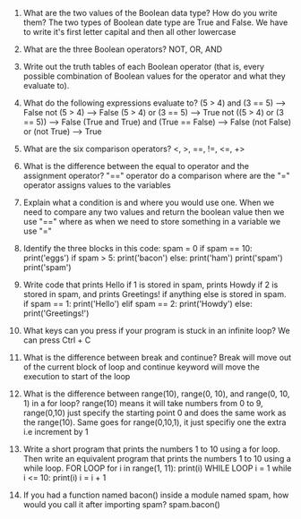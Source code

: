 1. What are the two values of the Boolean data type? How do you write them?
The two types of Boolean date type are True and False. We have to write it's first letter capital and then all other lowercase
2. What are the three Boolean operators?
NOT, OR, AND
3. Write out the truth tables of each Boolean operator (that is, every possible combination of Boolean values for the operator and what they evaluate to).

4. What do the following expressions evaluate to?
(5 > 4) and (3 == 5) --> False
not (5 > 4) --> False
(5 > 4) or (3 == 5) --> True
not ((5 > 4) or (3 == 5)) --> False
(True and True) and (True == False) --> False
(not False) or (not True) --> True

5. What are the six comparison operators?
<, >, ==, !=, <=, +>

6. What is the difference between the equal to operator and the assignment operator?
"==" operator do a comparison where are the "=" operator assigns values to the variables

7. Explain what a condition is and where you would use one.
When we need to compare any two values and return the boolean value then we use "==" where as when we need to store something in a variable we use "="

8. Identify the three blocks in this code:
spam = 0
if spam == 10:
    print('eggs')
    if spam > 5:
        print('bacon')
    else:
        print('ham')
    print('spam')
print('spam')

9. Write code that prints Hello if 1 is stored in spam, prints Howdy if 2 is stored in spam, and prints Greetings! if anything else is stored in spam.
if spam == 1:
    print('Hello')
elif spam == 2:
    print('Howdy')
else:
    print('Greetings!')

10. What keys can you press if your program is stuck in an infinite loop?
We can press Ctrl + C

11. What is the difference between break and continue?
Break will move out of the current block of loop and continue keyword will move the execution to start of the loop

12. What is the difference between range(10), range(0, 10), and range(0, 10, 1) in a for loop?
range(10) means it will take numbers from 0 to 9, range(0,10) just specify the starting point 0 and does the same work as the range(10). Same goes for range(0,10,1), it just specifiy one the extra i.e increment by 1

13. Write a short program that prints the numbers 1 to 10 using a for loop. Then write an equivalent program that prints the numbers 1 to 10 using a while loop.
    FOR LOOP
for i in range(1, 11):
    print(i)
    WHILE LOOP
i = 1
while i <= 10:
    print(i)
    i = i + 1

14. If you had a function named bacon() inside a module named spam, how would you call it after importing spam?
spam.bacon()